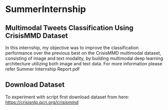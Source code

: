 # SummerInternship
## Multimodal Tweets Classification Using CrisisMMD Dataset
In this internship, my objective was to improve the classification performance over the previous best on the CrisisMMD multimodal dataset, consisting of image and text modality, by building multimodal deep learning architecture utilizing both image and text data. For more information please refer Summer Internship Report.pdf
## Download Dataset
To experiment with script first download dataset from here: https://crisisnlp.qcri.org/crisismmd

